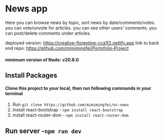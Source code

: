 # News app
Here you can browse news by topic, sort news by date/comments/votes.
you can vote/unvote for articles.
you can see other users' comments.
you can post/delete comments under articles.


deployed version: https://creative-florentine-cca1f2.netlify.app
link to back end repo: https://github.com/mimimingfei/Portofolio-Project

#### minimum version of Node: v20.8.0

## Install Packages
#### Clone this project to your local, then run following commands in your terminal  
1. Run `git clone https://github.com/mimimingfei/nc-news`
2. Install react-bootstrap - `npm install react-bootstrap`
3. install react-router-dom - `npm install react-router-dom`

## Run server -`npm run dev`